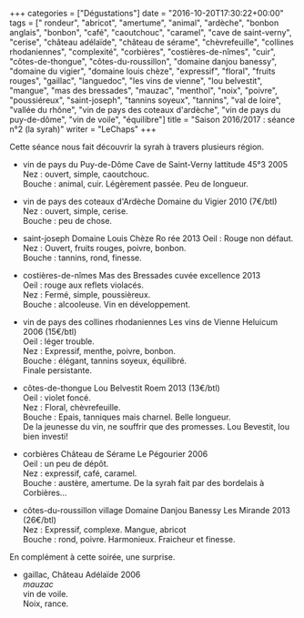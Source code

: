 +++
categories = ["Dégustations"]
date = "2016-10-20T17:30:22+00:00"
tags = [" rondeur", "abricot", "amertume", "animal", "ardèche", "bonbon anglais", "bonbon", "café", "caoutchouc", "caramel", "cave de saint-verny", "cerise", "château adélaïde", "château de sérame", "chèvrefeuille", "collines rhodaniennes", "complexité", "corbières", "costières-de-nîmes", "cuir", "côtes-de-thongue", "côtes-du-roussillon", "domaine danjou banessy", "domaine du vigier", "domaine louis chèze", "expressif", "floral", "fruits rouges", "gaillac", "languedoc", "les vins de vienne", "lou belvestit", "mangue", "mas des bressades", "mauzac", "menthol", "noix", "poivre", "poussiéreux", "saint-joseph", "tannins soyeux", "tannins", "val de loire", "vallée du rhône", "vin de pays des coteaux d'ardèche", "vin de pays du puy-de-dôme", "vin de voile", "équilibre"] 
title = "Saison 2016/2017 : séance n°2 (la syrah)"
writer = "LeChaps"
+++

Cette séance nous fait découvrir la syrah à travers plusieurs région.

* vin de pays du Puy-de-Dôme Cave de Saint-Verny lattitude 45°3 2005
Nez : ouvert, simple, caoutchouc.  
Bouche : animal, cuir. Légèrement passée. Peu de longueur.

* vin de pays des coteaux d'Ardèche Domaine du Vigier 2010 (7€/btl)  
Nez : ouvert, simple, cerise.  
Bouche : peu de chose.

* saint-joseph Domaine Louis Chèze Ro rée 2013
Oeil : Rouge non défaut.  
Nez : Ouvert, fruits rouges, poivre, bonbon.  
Bouche : tannins, rond, finesse.

* costières-de-nîmes Mas des Bressades cuvée excellence 2013  
Oeil : rouge aux reflets violacés.  
Nez : Fermé, simple, poussièreux.  
Bouche : alcooleuse. Vin en développement.

* vin de pays des collines rhodaniennes Les vins de Vienne Heluicum 2006 (15€/btl) <i class="fa fa-plus-circle"></i>  
Oeil : léger trouble.  
Nez : Expressif, menthe, poivre, bonbon.  
Bouche : élégant, tannins soyeux, équilibré.  
Finale persistante.

* côtes-de-thongue Lou Belvestit Roem 2013 (13€/btl) <i class="fa fa-plus-circle"></i>  
Oeil : violet foncé.  
Nez : Floral, chèvrefeuille.  
Bouche : Epais, tanniques mais charnel. Belle longueur.  
De la jeunesse du vin, ne souffrir que des promesses. Lou Bevestit, lou bien investi!

* corbières Château de Sérame Le Pégourier 2006 <i class="fa fa-minus-circle"></i>  
Oeil : un peu de dépôt.  
Nez : expressif, café, caramel.  
Bouche : austère, amertume. De la syrah fait par des bordelais à Corbières...

* côtes-du-roussillon village Domaine Danjou Banessy Les Mirande 2013 (26€/btl) <i class="fa fa-plus-circle"></i>  
Nez : Expressif, complexe. Mangue, abricot  
Bouche : rond, poivre. Harmonieux. Fraicheur et finesse.

En complément à cette soirée, une surprise.

* gaillac, Château Adélaïde 2006  
_mauzac_  
vin de voile.  
Noix, rance.  
